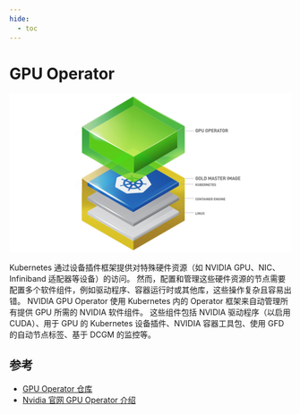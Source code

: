 ```yaml
---
hide:
  - toc
---
```


# GPU Operator

![gpu operator](./images/gpu-operator.jpg)

Kubernetes 通过设备插件框架提供对特殊硬件资源（如 NVIDIA GPU、NIC、Infiniband 适配器等设备）的访问。
然而，配置和管理这些硬件资源的节点需要配置多个软件组件，例如驱动程序、容器运行时或其他库，这些操作复杂且容易出错。
NVIDIA GPU Operator 使用 Kubernetes 内的 Operator 框架来自动管理所有提供 GPU 所需的 NVIDIA 软件组件。
这些组件包括 NVIDIA 驱动程序（以启用 CUDA）、用于 GPU 的 Kubernetes 设备插件、NVIDIA 容器工具包、使用 GFD 的自动节点标签、基于 DCGM 的监控等。

## 参考

- [GPU Operator 仓库](https://github.com/NVIDIA/gpu-operator)
- [Nvidia 官网 GPU Operator 介绍](https://docs.nvidia.com/datacenter/cloud-native/gpu-operator/latest/index.html)
